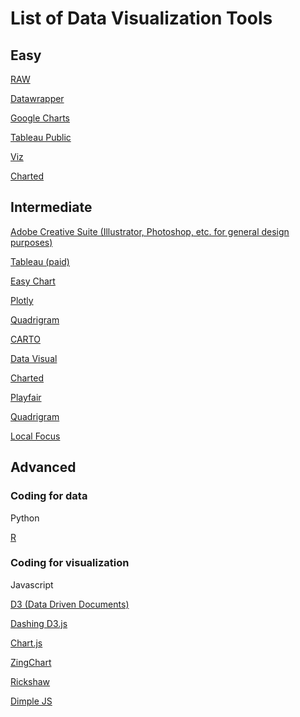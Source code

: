 # List of Data Visualization Tools

## Easy
<a href="http://raw.densitydesign.org/" target="_blank">RAW</a>

<a href="https://www.datawrapper.de/" target="_blank">Datawrapper</a>

[Google Charts](https://developers.google.com/chart/)

<a href="https://public.tableau.com/s/" target="_blank">Tableau Public</a>

[Viz](https://viz.socialcops.com/)

[Charted](http://www.charted.co/)



## Intermediate
<a href="https://www.adobe.com/creativecloud.html">Adobe Creative Suite (Illustrator, Photoshop, etc. for general design purposes)</a>

<a href="https://www.tableau.com/" target="_blank">Tableau (paid)</a>

<a href="http://www.easychart.org/">Easy Chart</a>

<a href="https://plot.ly/">Plotly</a>

<a href="http://www.quadrigram.com/">Quadrigram</a>

<a href="http://cartodb.com/">CARTO</a>

<a href="http://datavisu.al/">Data Visual</a>

[Charted](https://nextjournal.com/)

[Playfair](http://www.austinclemens.com/Playfair/playfair.html)

[Quadrigram](http://www.quadrigram.com/)

[Local Focus](https://www.localfocus.nl/en/)

## Advanced

### Coding for data
Python

<a href="http://www.r-project.org/">R</a>

### Coding for visualization
Javascript

<a href="http://d3js.org/">D3 (Data Driven Documents)</a>

<a href="https://www.dashingd3js.com/">Dashing D3.js</a>

<a href="http://www.chartjs.org/">Chart.js</a>

<a href="https://www.zingchart.com/">ZingChart</a>

<a href="http://code.shutterstock.com/rickshaw/">Rickshaw</a>

<a href="http://dimplejs.org/">Dimple JS</a>


